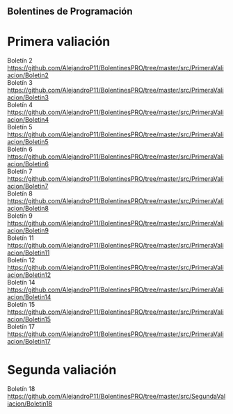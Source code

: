 ## Bolentines de Programación
# Primera valiación
Boletín 2 https://github.com/AlejandroP11/BolentinesPRO/tree/master/src/PrimeraValiacion/Boletin2 <br/>
Boletín 3 https://github.com/AlejandroP11/BolentinesPRO/tree/master/src/PrimeraValiacion/Boletin3 <br/>
Boletín 4 https://github.com/AlejandroP11/BolentinesPRO/tree/master/src/PrimeraValiacion/Boletin4 <br/>
Boletín 5 https://github.com/AlejandroP11/BolentinesPRO/tree/master/src/PrimeraValiacion/Boletin5 <br/>
Boletín 6 https://github.com/AlejandroP11/BolentinesPRO/tree/master/src/PrimeraValiacion/Boletin6 <br/>
Boletín 7 https://github.com/AlejandroP11/BolentinesPRO/tree/master/src/PrimeraValiacion/Boletin7 <br/> 
Boletín 8 https://github.com/AlejandroP11/BolentinesPRO/tree/master/src/PrimeraValiacion/Boletin8 <br/>
Boletín 9 https://github.com/AlejandroP11/BolentinesPRO/tree/master/src/PrimeraValiacion/Boletin9 <br/>
Boletín 11 https://github.com/AlejandroP11/BolentinesPRO/tree/master/src/PrimeraValiacion/Boletin11 <br/>
Boletín 12 https://github.com/AlejandroP11/BolentinesPRO/tree/master/src/PrimeraValiacion/Boletin12 <br/>
Boletín 14 https://github.com/AlejandroP11/BolentinesPRO/tree/master/src/PrimeraValiacion/Boletin14 <br/>
Boletín 15 https://github.com/AlejandroP11/BolentinesPRO/tree/master/src/PrimeraValiacion/Boletin15 <br/>
Boletín 17 https://github.com/AlejandroP11/BolentinesPRO/tree/master/src/PrimeraValiacion/Boletin17 <br/>
# Segunda valiación
Boletín 18 https://github.com/AlejandroP11/BolentinesPRO/tree/master/src/SegundaValiacion/Boletin18 <br/>
